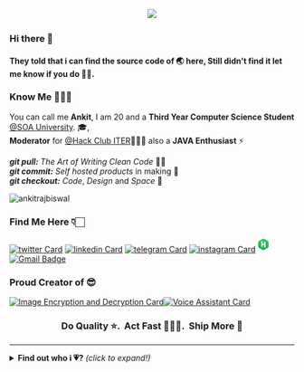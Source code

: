<p align="center"><img src="https://github.githubassets.com/images/spinners/octocat-spinner-64.gif"/></p>

### Hi there 👋

#### They told that i can find the source code of 🌏 here, Still didn't find it let me know if you do 🙏🏻.

### Know Me 🙋🏻‍♂️

You can call me **Ankit**,
I am 20 and a **Third Year Computer Science Student** [@SOA University](https://www.soa.ac.in/iter). 🎓,<br>**Moderator** for [@Hack Club ITER](https://iter.hackclub.com/)🤹🏻‍♂️ also a **JAVA Enthusiast** ⚡

_**git pull:**_ _The Art of Writing Clean Code_ 👌🏻<br>
_**git commit:**_ _Self hosted products_ in making 🤩<br>
_**git checkout:**_ _Code_, _Design_ and _Space_ 🚀

<p align="left"> <img src="https://komarev.com/ghpvc/?username=ankitrajbiswal&label=Profile%20views&color=0e75b6&style=flat" alt="ankitrajbiswal" /> </p>

### Find Me Here 👇🏻

[![twitter Card](https://img.icons8.com/color/28/000000/twitter.png)](https://twitter.com/AnkitRajBiswal4?s=09)
[![linkedin Card](https://img.icons8.com/color/28/000000/linkedin.png)](https://www.linkedin.com/in/ankit-raj-biswal-9705051a4/)
[![telegram Card](https://img.icons8.com/color/28/000000/telegram-app.png)](https://t.me/headhunter25)
[![instagram Card](https://img.icons8.com/fluent/28/000000/instagram-new.png)](https://www.instagram.com/_head_hunter25/?hl=en)[![HackerRank Card](https://github.com/AsishRaju/AsishRaju/raw/master/gifs/hackerrank..png)](https://www.hackerrank.com/ankitrudra2001) <br>
[![Gmail Badge](https://img.shields.io/badge/-ankitrudra2001@gmail.com-c14438?style=flat-square&logo=Gmail&logoColor=white&link=mailto:ankitrudra2001@gmail.com)](mailto:ankitrudra2001@gmail.com)

### Proud Creator of 😎

[![Image Encryption and Decryption Card](https://github-readme-stats.vercel.app/api/pin/?username=ankitrajbiswal&repo=Image-Encryption-and-Decryption)](https://github.com/ankitrajbiswal/Image-Encryption-and-Decryption)[![Voice Assistant Card](https://github-readme-stats.vercel.app/api/pin/?username=ankitrajbiswal&repo=Voice-Assistant)](https://github.com/ankitrajbiswal/Voice-Assistant)

<h3 align="center"><strong> Do Quality ⭐. &nbsp;Act Fast 🏃🏻‍♂️. &nbsp;Ship More 🚩</strong> </h3>

---

<details close>
<summary><b>Find out who i 💗?</b> <i>(click to expand!)</i></summary>
  
### inCoding 👨🏻‍💻

<img src="https://img.icons8.com/color/28/000000/windows-10.png"/>
<img src="https://img.icons8.com/metro/32/fa314a/ubuntu.png"/>
<img src="https://img.icons8.com/material-two-tone/32/000000/mac-os.png"/>
<img src="https://img.icons8.com/fluent/28/000000/console.png"/>
<img src="https://img.icons8.com/color/28/000000/git.png"/>
<img src="https://img.icons8.com/fluent/28/000000/chrome.png"/>
<img src="https://github.com/AsishRaju/AsishRaju/raw/master/gifs/code.png"/>
<img src="https://github.com/AsishRaju/AsishRaju/raw/master/gifs/python.png"/>
<img src="https://img.icons8.com/color/28/000000/java-coffee-cup-logo.png"/>
<img src="https://github.com/AsishRaju/AsishRaju/raw/master/gifs/c++.png"/>


```
I keep going dates with them 💗, best part no one hates me for going on date with others 😁.
```

```
They find me attractive so do i 😉.
```

### Profile Overview 👀
  
```
And at last some stats to impress my next 😍😉.
```
  
![Ankit Raj Biswal's github stats](https://github-readme-stats.vercel.app/api?username=ankitrajbiswal&show_icons=true&theme=dracula)
![My Streak Stats](https://github-readme-streak-stats.herokuapp.com/?user=ankitrajbiswal&theme=tokyonight)



<img src="https://github-readme-stats.vercel.app/api/top-langs/?username=ankitrajbiswal&theme=dracula&hide_langs_below=1" />



</details>


